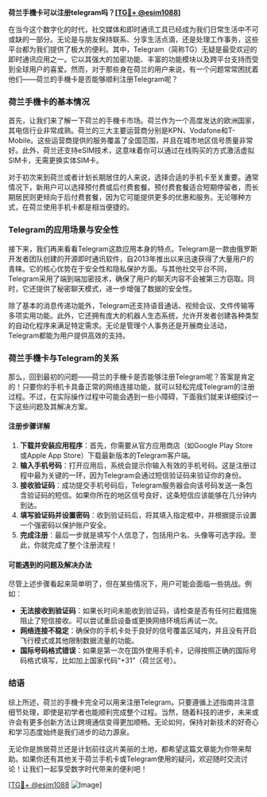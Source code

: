 **荷兰手機卡可以注册telegram吗？[[TG💪+ @esim1088](https://t.me/s/esim1088)]**

在当今这个数字化的时代，社交媒体和即时通讯工具已经成为我们日常生活中不可或缺的一部分。无论是与朋友保持联系、分享生活点滴，还是处理工作事务，这些平台都为我们提供了极大的便利。其中，Telegram（简称TG）无疑是最受欢迎的即时通讯应用之一。它以其强大的加密功能、丰富的功能模块以及跨平台支持而受到全球用户的喜爱。然而，对于那些身在荷兰的用户来说，有一个问题常常困扰着他们——荷兰的手機卡是否能够顺利注册Telegram呢？

### 荷兰手機卡的基本情况

首先，让我们来了解一下荷兰的手機卡市场。荷兰作为一个高度发达的欧洲国家，其电信行业非常成熟。荷兰的三大主要运营商分别是KPN、Vodafone和T-Mobile。这些运营商提供的服务覆盖了全国范围，并且在城市地区信号质量非常好。此外，荷兰还支持eSIM技术，这意味着你可以通过在线购买的方式激活虚拟SIM卡，无需更换实体SIM卡。

对于初次来到荷兰或者计划长期居住的人来说，选择合适的手机卡至关重要。通常情况下，新用户可以选择预付费或后付费套餐。预付费套餐适合短期停留者，而长期居民则更倾向于后付费套餐，因为它可能提供更多的优惠和服务。无论哪种方式，在荷兰使用手机卡都是相当便捷的。

### Telegram的应用场景与安全性

接下来，我们再来看看Telegram这款应用本身的特点。Telegram是一款由俄罗斯开发者团队创建的开源即时通讯软件，自2013年推出以来迅速获得了大量用户的青睐。它的核心优势在于安全性和隐私保护方面。与其他社交平台不同，Telegram采用了端到端加密技术，确保了用户的聊天内容不会被第三方窃取。同时，它还提供了秘密聊天模式，进一步增强了数据的安全性。

除了基本的消息传递功能外，Telegram还支持语音通话、视频会议、文件传输等多项实用功能。此外，它还拥有庞大的机器人生态系统，允许开发者创建各种类型的自动化程序来满足特定需求。无论是管理个人事务还是开展商业活动，Telegram都能为用户提供高效的支持。

### 荷兰手機卡与Telegram的关系

那么，回到最初的问题——荷兰的手機卡是否能够注册Telegram呢？答案是肯定的！只要你的手机卡具备正常的网络连接功能，就可以轻松完成Telegram的注册过程。不过，在实际操作过程中可能会遇到一些小障碍，下面我们就来详细探讨一下这些问题及其解决方案。

#### 注册步骤详解

1. **下载并安装应用程序**：首先，你需要从官方应用商店（如Google Play Store或Apple App Store）下载最新版本的Telegram客户端。
2. **输入手机号码**：打开应用后，系统会提示你输入有效的手机号码。这是注册过程中最为关键的一环，因为Telegram会通过短信验证码来验证你的身份。
3. **接收验证码**：成功提交手机号码后，Telegram服务器会向该号码发送一条包含验证码的短信。如果你所在的地区信号良好，这条短信应该能够在几分钟内到达。
4. **填写验证码并设置密码**：收到验证码后，将其填入指定框中，并根据提示设置一个强密码以保护账户安全。
5. **完成注册**：最后一步就是填写个人信息了，包括用户名、头像等可选字段。至此，你就完成了整个注册流程！

#### 可能遇到的问题及解决办法

尽管上述步骤看起来简单明了，但在某些情况下，用户可能会面临一些挑战。例如：
- **无法接收到验证码**：如果长时间未能收到验证码，请检查是否有任何拦截措施阻止了短信接收。可以尝试重启设备或更换网络环境后再试一次。
- **网络连接不稳定**：确保你的手机卡处于良好的信号覆盖区域内，并且没有开启飞行模式或其他限制数据流量的功能。
- **国际号码格式错误**：如果是第一次在国外使用手机卡，记得按照正确的国际号码格式填写，比如加上国家代码“+31”（荷兰区号）。

### 结语

综上所述，荷兰的手機卡完全可以用来注册Telegram。只要遵循上述指南并注意细节处理，即使是初学者也能顺利完成整个过程。当然，随着科技的进步，未来或许会有更多创新方法让跨境通信变得更加顺畅。无论如何，保持对新技术的好奇心和学习态度始终是我们进步的动力源泉。

无论你是旅居荷兰还是计划前往这片美丽的土地，都希望这篇文章能为你带来帮助。如果你还有其他关于荷兰手机卡或Telegram使用的疑问，欢迎随时交流讨论！让我们一起享受数字时代带来的便利吧！

[[TG💪+ @esim1088](https://t.me/s/esim1088) ![Image](https://i.postimg.cc/4NQfJmqS/Snipaste-2025-05-13-00-14-12.png)]